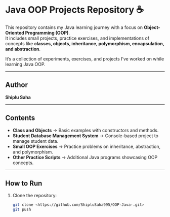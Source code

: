 # Java OOP Projects Repository ☕️  

This repository contains my Java learning journey with a focus on **Object-Oriented Programming (OOP)**.  
It includes small projects, practice exercises, and implementations of concepts like **classes, objects, inheritance, polymorphism, encapsulation, and abstraction**.  

It’s a collection of experiments, exercises, and projects I’ve worked on while learning Java OOP.  

---

## Author  

**Shiplu Saha**  

---

## Contents  

- **Class and Objects** → Basic examples with constructors and methods.  
- **Student Database Management System** → Console-based project to manage student data.  
- **Small OOP Exercises** → Practice problems on inheritance, abstraction, and polymorphism.  
- **Other Practice Scripts** → Additional Java programs showcasing OOP concepts.  

---

## How to Run  

1. Clone the repository:  
   ```bash
   git clone <https://github.com/ShipluSaha995/OOP-Java-.git>
   git push
